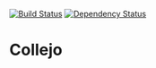 [![Build Status](https://travis-ci.org/codebreez/collejo.svg?branch=master)](https://travis-ci.org/codebreez/collejo)
[![Dependency Status](https://dependencyci.com/github/codebreez/collejo/badge)](https://dependencyci.com/github/codebreez/collejo)

# Collejo